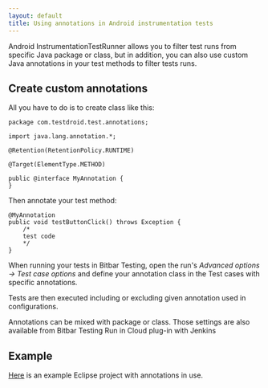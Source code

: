 ```yaml
---
layout: default
title: Using annotations in Android instrumentation tests
---
```


Android InstrumentationTestRunner allows you to filter test runs from
specific Java package or class, but in addition, you can also use
custom Java annotations in your test methods to filter tests runs.

## Create custom annotations 

All you have to do is to create class like this:



    package com.testdroid.test.annotations;  
    
    import java.lang.annotation.*;  
   
    @Retention(RetentionPolicy.RUNTIME)  
   
    @Target(ElementType.METHOD)  
   
    public @interface MyAnnotation {  
    }


Then annotate your test method:


    @MyAnnotation
    public void testButtonClick() throws Exception {
        /*
        test code
        */
    } 


When running your tests in Bitbar Testing, open the run's *Advanced
options -> Test case options* and define your annotation class in the
Test cases with specific annotations.


Tests are then executed including or excluding given annotation used
in configurations.

Annotations can be mixed with package or class. Those settings are
also available from Bitbar Testing Run in Cloud plug-in with Jenkins

## Example

[Here]({{site.github.url}}/assets/testdroid-cloud-integration/annotations.zip)
is an example Eclipse project with annotations in use.

